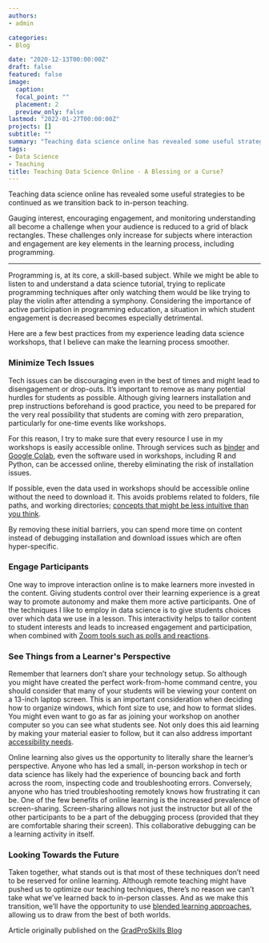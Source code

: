 ```yaml
---
authors:
- admin

categories:
- Blog

date: "2020-12-13T00:00:00Z"
draft: false
featured: false
image:
  caption: 
  focal_point: ""
  placement: 2
  preview_only: false
lastmod: "2022-01-27T00:00:00Z"
projects: []
subtitle: ""
summary: "Teaching data science online has revealed some useful strategies to be continued as we transition back to in-person teaching."
tags:
- Data Science
- Teaching
title: Teaching Data Science Online - A Blessing or a Curse?
---
```




Teaching data science online has revealed some useful strategies to be continued as we transition back to in-person teaching.

Gauging interest, encouraging engagement, and monitoring understanding all become a challenge when your audience is reduced to a grid of black rectangles. These challenges only increase for subjects where interaction and engagement are key elements in the learning process, including programming.

---

Programming is, at its core, a skill-based subject. While we might be able to listen to and understand a data science tutorial, trying to replicate programming techniques after only watching them would be like trying to play the violin after attending a symphony. Considering the importance of active participation in programming education, a situation in which student engagement is decreased becomes especially detrimental.

Here are a few best practices from my experience leading data science workshops, that I believe can make the learning process smoother.

### **Minimize Tech Issues**

Tech issues can be discouraging even in the best of times and might lead to disengagement or drop-outs. It’s important to remove as many potential hurdles for students as possible. Although giving learners installation and prep instructions beforehand is good practice, you need to be prepared for the very real possibility that students are coming with zero preparation, particularly for one-time events like workshops.

For this reason, I try to make sure that every resource I use in my workshops is easily accessible online. Through services such as [binder](https://mybinder.org/) and [Google Colab](https://research.google.com/colaboratory/faq.html), even the software used in workshops, including R and Python, can be accessed online, thereby eliminating the risk of installation issues.

If possible, even the data used in workshops should be accessible online without the need to download it. This avoids problems related to folders, file paths, and working directories; [concepts that might be less intuitive than you think](https://www.theverge.com/22684730/students-file-folder-directory-structure-education-gen-z).

By removing these initial barriers, you can spend more time on content instead of debugging installation and download issues which are often hyper-specific.

### **Engage Participants**

One way to improve interaction online is to make learners more invested in the content. Giving students control over their learning experience is a great way to promote autonomy and make them more active participants. One of the techniques I like to employ in data science is to give students choices over which data we use in a lesson. This interactivity helps to tailor content to student interests and leads to increased engagement and participation, when combined with [Zoom tools such as polls and reactions](https://www.concordia.ca/ctl/digital-teaching/usign-zoom-engage-students.html).

### **See Things from a Learner's Perspective**

Remember that learners don’t share your technology setup. So although you might have created the perfect work-from-home command centre, you should consider that many of your students will be viewing your content on a 13-inch laptop screen. This is an important consideration when deciding how to organize windows, which font size to use, and how to format slides. You might even want to go as far as joining your workshop on another computer so you can see what students see. Not only does this aid learning by making your material easier to follow, but it can also address important [accessibility needs](https://www.concordia.ca/students/accessibility/faculty-information/universal-design-for-learning.html).

Online learning also gives us the opportunity to literally share the learner’s perspective. Anyone who has led a small, in-person workshop in tech or data science has likely had the experience of bouncing back and forth across the room, inspecting code and troubleshooting errors. Conversely, anyone who has tried troubleshooting remotely knows how frustrating it can be. One of the few benefits of online learning is the increased prevalence of screen-sharing. Screen-sharing allows not just the instructor but all of the other participants to be a part of the debugging process (provided that they are comfortable sharing their screen). This collaborative debugging can be a learning activity in itself.

### **Looking Towards the Future**

Taken together, what stands out is that most of these techniques don’t need to be reserved for online learning. Although remote teaching might have pushed us to optimize our teaching techniques, there’s no reason we can’t take what we’ve learned back to in-person classes. And as we make this transition, we’ll have the opportunity to use [blended learning approaches](https://www.concordia.ca/ctl/teaching/blended-learning.html), allowing us to draw from the best of both worlds.

Article originally published on the [GradProSkills Blog](https://www.concordia.ca/cunews/offices/vprgs/gradproskills/blogs/2022/01/27/teaching-data-science-online-a-blessing-or-a-curse.html?c=students/gradproskills/blog)



